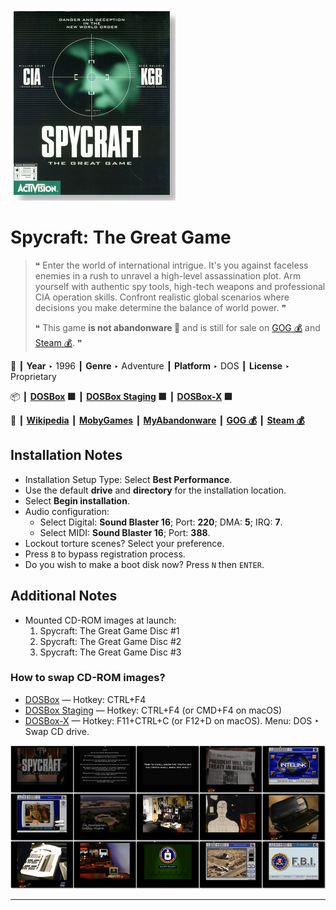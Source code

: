![](Thumbnail.png "application-thumbnail")

# Spycraft: The Great Game

> ❝ Enter the world of international intrigue. It's you against faceless enemies in a rush to unravel a high-level assassination plot. Arm yourself with authentic spy tools, high-tech weapons and professional CIA operation skills. Confront realistic global scenarios where decisions you make determine the balance of world power. ❞
>
> ❝ This game **is not abandonware 🚫** and is still for sale on [GOG 💰](https://www.gog.com/game/spycraft_the_great_game) and [Steam 💰](https://store.steampowered.com/app/569220/Spycraft_The_Great_Game/). ❞
>

📌 ┃ **Year** ‣ 1996 ┃ **Genre** ‣ Adventure ┃ **Platform** ‣ DOS ┃ **License** ‣ Proprietary 

📦 ┃ **[DOSBox](https://www.dosbox.com/) 🟩** ┃ **[DOSBox Staging](https://dosbox-staging.github.io/) 🟩** ┃ **[DOSBox-X](https://dosbox-x.com/) 🟩** 

📎 ┃ **[Wikipedia](https://en.wikipedia.org/wiki/Spycraft:_The_Great_Game)** ┃ **[MobyGames](https://www.mobygames.com/game/966/spycraft-the-great-game/)** ┃ **[MyAbandonware](https://www.myabandonware.com/game/spycraft-the-great-game-c9q)** ┃ **[GOG 💰](https://www.gog.com/game/spycraft_the_great_game)** ┃ **[Steam 💰](https://store.steampowered.com/app/569220/Spycraft_The_Great_Game/)** 

## Installation Notes
- Installation Setup Type: Select **Best Performance**.
- Use the default **drive** and **directory** for the installation location.
- Select **Begin installation**.
- Audio configuration:
  - Select Digital: **Sound Blaster 16**; Port: **220**; DMA: **5**; IRQ: **7**.
  - Select MIDI: **Sound Blaster 16**; Port: **388**.
- Lockout torture scenes? Select your preference.
- Press `B` to bypass registration process.
- Do you wish to make a boot disk now? Press `N` then `ENTER`.

## Additional Notes
- Mounted CD-ROM images at launch:
  1. Spycraft: The Great Game Disc #1
  2. Spycraft: The Great Game Disc #2
  3. Spycraft: The Great Game Disc #3

### How to swap CD-ROM images?
- [DOSBox](https://www.dosbox.com/wiki/DOSBox_FAQ#Swapping_CD_images) — Hotkey: CTRL+F4
- [DOSBox Staging](https://github.com/dosbox-staging/dosbox-staging/blob/main/README) — Hotkey: CTRL+F4 (or CMD+F4 on macOS)
- [DOSBox-X](https://dosbox-x.com/wiki/Guide%3AManaging-image-files-in-DOSBox%E2%80%90X#_mounting_multiple_cd_or_dvd_images) — Hotkey: F11+CTRL+C (or F12+D on macOS). Menu: DOS ‣ Swap CD drive.

![](Montage.png "Spycraft: The Great Game")

---

